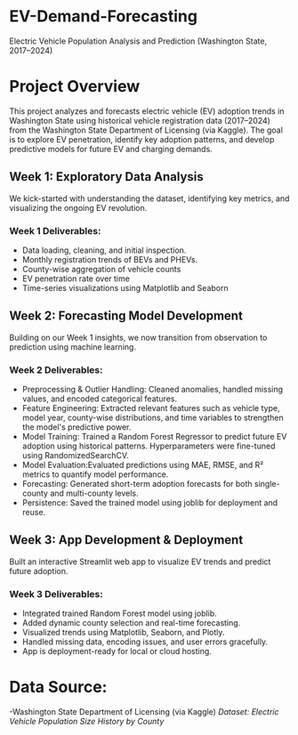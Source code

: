 # EV-Demand-Forecasting
Electric Vehicle Population Analysis and Prediction (Washington State, 2017–2024)

# Project Overview
This project analyzes and forecasts electric vehicle (EV) adoption trends in Washington State using historical vehicle registration data (2017–2024) from the Washington State Department of Licensing (via Kaggle). The goal is to explore EV penetration, identify key adoption patterns, and develop predictive models for future EV and charging demands.

## Week 1: Exploratory Data Analysis
We kick-started with understanding the dataset, identifying key metrics, and visualizing the ongoing EV revolution.

### Week 1 Deliverables:
- Data loading, cleaning, and initial inspection.
- Monthly registration trends of BEVs and PHEVs.
- County-wise aggregation of vehicle counts
- EV penetration rate over time
- Time-series visualizations using Matplotlib and Seaborn

## Week 2: Forecasting Model Development
Building on our Week 1 insights, we now transition from observation to prediction using machine learning.

### Week 2 Deliverables:
- Preprocessing & Outlier Handling: Cleaned anomalies, handled missing values, and encoded categorical features.
- Feature Engineering: Extracted relevant features such as vehicle type, model year, county-wise distributions, and time variables to strengthen the model's predictive power.
- Model Training: Trained a Random Forest Regressor to predict future EV adoption using historical patterns. Hyperparameters were fine-tuned using RandomizedSearchCV.
- Model Evaluation:Evaluated predictions using MAE, RMSE, and R² metrics to quantify model performance.
- Forecasting: Generated short-term adoption forecasts for both single-county and multi-county levels.
- Persistence: Saved the trained model using joblib for deployment and reuse.

## Week 3: App Development & Deployment
Built an interactive Streamlit web app to visualize EV trends and predict future adoption.

### Week 3 Deliverables:
- Integrated trained Random Forest model using joblib.
- Added dynamic county selection and real-time forecasting.
- Visualized trends using Matplotlib, Seaborn, and Plotly.
- Handled missing data, encoding issues, and user errors gracefully.
- App is deployment-ready for local or cloud hosting.

# Data Source:
-Washington State Department of Licensing (via Kaggle)
_Dataset: Electric Vehicle Population Size History by County_
